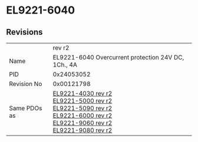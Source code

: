 # EL9221-6040

## Revisions
<table>
<tr>
<td></td>
<td>rev r2</td>
</tr>
<tr>
<td>Name</td>
<td>EL9221-6040 Overcurrent protection 24V DC, 1Ch., 4A</td>
</tr>
<tr>
<td>PID</td>
<td>0x24053052</td>
</tr>
<tr>
<td>Revision No</td>
<td>0x00121798</td>
</tr>
<tr>
<td>Same PDOs as</td>
<td><a href="EL9221-4030.md">EL9221-4030 rev r2</a><br/><a href="EL9221-5000.md">EL9221-5000 rev r2</a><br/><a href="EL9221-5090.md">EL9221-5090 rev r2</a><br/><a href="EL9221-6000.md">EL9221-6000 rev r2</a><br/><a href="EL9221-9060.md">EL9221-9060 rev r2</a><br/><a href="EL9221-9080.md">EL9221-9080 rev r2</a></td>
</tr>
</table>
